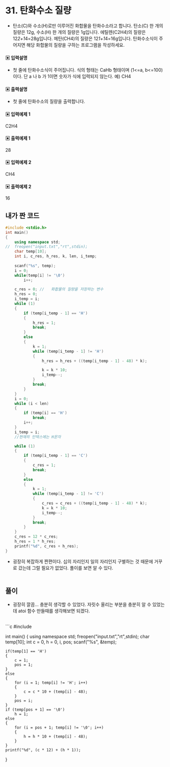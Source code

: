 # 31. 탄화수소 질량

* 탄소(C)와 수소(H)로만 이루어진 화합물을 탄화수소라고 합니다.
탄소(C) 한 개의 질량은 12g, 수소(H) 한 개의 질량은 1g입니다.
에틸렌(C2H4)의 질량은 12*2+1*4=28g입니다. 메탄(CH4)의 질량은 12*1+1*4=16g입니다. 탄화수소식이 주어지면 해당 화합물의 질량을 구하는 프로그램을 작성하세요.



#### ▣ 입력설명

* 첫 줄에 탄화수소식이 주어집니다. 식의 형태는 CaHb 형태이며 (1<=a, b<=100)이다.
단 a 나 b 가 1이면 숫자가 식에 입력되지 않는다. 예) CH4




#### ▣ 출력설명

* 첫 줄에 탄화수소의 질량을 출력합니다.




#### ▣ 입력예제 1

C2H4




#### ▣ 출력예제 1

28



#### ▣ 입력예제 2

CH4


#### ▣ 출력예제 2

16

## 내가 짠 코드

```c++
#include <stdio.h>
int main()
{
	using namespace std;
//	freopen("input.txt","rt",stdin);
	char temp[10];
	int i, c_res, h_res, k, len, i_temp;
	
	scanf("%s", temp);
	i = 0;
	while(temp[i] != '\0')
		i++;

	c_res = 0; //	화홥물의 질량을 저장하는 변수 
	h_res = 0;
	i_temp = i;
	while (1)
	{
		if (temp[i_temp - 1] == 'H')
		{
			h_res = 1;
			break;
		}
		else
		{
			k = 1;
			while (temp[i_temp - 1] != 'H')
			{
				h_res = h_res + ((temp[i_temp - 1] - 48) * k);

				k = k * 10;
				i_temp--;
			}
			break;
		}
	}
	i = 0;
	while (i < len)
	{
		if (temp[i] == 'H')
			break;
		i++;
	}
	i_temp = i;
	//현재의 인덱스에는 H문자 

	while (1)
	{
		if (temp[i_temp - 1] == 'C')
		{
			c_res = 1;
			break;
		}
		else
		{
			k = 1;
			while (temp[i_temp - 1] != 'C')
			{
				c_res = c_res + ((temp[i_temp - 1] - 48) * k);
				k = k * 10;
				i_temp--;
			}
			break;
		}
	}
	c_res = 12 * c_res;
	h_res = 1 * h_res;
	printf("%d", c_res + h_res);
}

```
* 굉장히 복잡하게 짠편이다. 십의 자리인지 일의 자리인지 구별하는 것 때문에 거꾸로 갔는데 그럴 필요가 없었다.
풀이를 보면 알 수 있다. 
<br><br> 

## 풀이
* 굉장히 깔끔... 충분히 생각할 수 있었다. 자릿수 올리는 부분을 충분히 알 수 있었는데 atoi 함수 만들때를 생각해보면 되겠다.

<br/>
```c
#include <stdio.h>

int main()
{
	using namespace std;
	freopen("input.txt","rt",stdin);
	char temp[10];
	int c = 0, h = 0, i, pos;
	scanf("%s", &temp);
	
	if(temp[1] == 'H')
	{
		c = 1;
		pos = 1;
	}
	else
	{
		for (i = 1; temp[i] != 'H'; i++)
		{
			c = c * 10 + (temp[i] - 48);
		}
		pos = i;
	}
	if (temp[pos + 1] == '\0')
		h = 1;
	else 
	{
		for (i = pos + 1; temp[i] != '\0'; i++)
		{
			h = h * 10 + (temp[i] - 48);
		}
	}
	printf("%d", (c * 12) + (h * 1));
}
		


```

